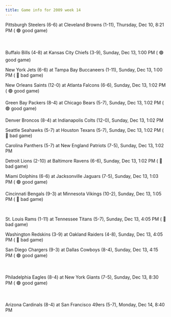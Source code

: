 ```yaml
---
title: Game info for 2009 week 14
---
```

Pittsburgh Steelers (6-6) at Cleveland Browns (1-11), Thursday, Dec 10, 8:21 PM (	:green_circle: good game)


<br/>

Buffalo Bills (4-8) at Kansas City Chiefs (3-9), Sunday, Dec 13, 1:00 PM (	:green_circle: good game)

New York Jets (6-6) at Tampa Bay Buccaneers (1-11), Sunday, Dec 13, 1:00 PM (	:red_circle: bad game)

New Orleans Saints (12-0) at Atlanta Falcons (6-6), Sunday, Dec 13, 1:02 PM (	:green_circle: good game)

Green Bay Packers (8-4) at Chicago Bears (5-7), Sunday, Dec 13, 1:02 PM (	:green_circle: good game)

Denver Broncos (8-4) at Indianapolis Colts (12-0), Sunday, Dec 13, 1:02 PM

Seattle Seahawks (5-7) at Houston Texans (5-7), Sunday, Dec 13, 1:02 PM (	:red_circle: bad game)

Carolina Panthers (5-7) at New England Patriots (7-5), Sunday, Dec 13, 1:02 PM

Detroit Lions (2-10) at Baltimore Ravens (6-6), Sunday, Dec 13, 1:02 PM (	:red_circle: bad game)

Miami Dolphins (6-6) at Jacksonville Jaguars (7-5), Sunday, Dec 13, 1:03 PM (	:green_circle: good game)

Cincinnati Bengals (9-3) at Minnesota Vikings (10-2), Sunday, Dec 13, 1:05 PM (	:red_circle: bad game)


<br/>

St. Louis Rams (1-11) at Tennessee Titans (5-7), Sunday, Dec 13, 4:05 PM (	:red_circle: bad game)

Washington Redskins (3-9) at Oakland Raiders (4-8), Sunday, Dec 13, 4:05 PM (	:red_circle: bad game)

San Diego Chargers (9-3) at Dallas Cowboys (8-4), Sunday, Dec 13, 4:15 PM (	:green_circle: good game)


<br/>

Philadelphia Eagles (8-4) at New York Giants (7-5), Sunday, Dec 13, 8:30 PM (	:green_circle: good game)


<br/>

Arizona Cardinals (8-4) at San Francisco 49ers (5-7), Monday, Dec 14, 8:40 PM

